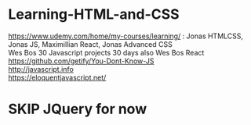 # Learning-HTML-and-CSS

https://www.udemy.com/home/my-courses/learning/ : Jonas HTMLCSS, Jonas JS, Maximillian React, Jonas Advanced CSS  
Wes Bos 30 Javascript projects 30 days  also Wes Bos React  
https://github.com/getify/You-Dont-Know-JS  
http://javascript.info  
https://eloquentjavascript.net/  

# SKIP JQuery for now

